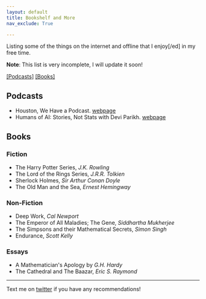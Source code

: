 ```yaml
---
layout: default
title: Bookshelf and More
nav_exclude: True

---
```


Listing some of the things on the internet and offline that I enjoy[/ed] in my free time.

**Note**: This list is very incomplete, I will update it soon!

[[Podcasts]](#podcasts) [[Books]](#books)

<!-- [[Coffee]](#coffee) -->

## Podcasts

- Houston, We Have a Podcast. [webpage](https://www.nasa.gov/johnson/HWHAP)
- Humans of AI: Stories, Not Stats with Devi Parikh. [webpage](https://www.cc.gatech.edu/~parikh/humanstoriesai/)

## Books

### Fiction

- The Harry Potter Series, _J.K. Rowling_
- The Lord of the Rings Series, _J.R.R. Tolkien_
- Sherlock Holmes, _Sir Arthur Conan Doyle_
- The Old Man and the Sea, _Ernest Hemingway_

### Non-Fiction

- Deep Work, _Cal Newport_
- The Emperor of All Maladies; The Gene, _Siddhartha Mukherjee_
- The Simpsons and their Mathematical Secrets, _Simon Singh_
- Endurance, _Scott Kelly_

### Essays

- A Mathematician's Apology by _G.H. Hardy_
- The Cathedral and The Baazar, _Eric S. Raymond_

<!-- ## Coffee

Inspired by coffee pages from other researchers. [](), []() -->

<hr>

Text me on [twitter](https://twitter.com/tkasarla_) if you have any recommendations!
